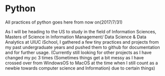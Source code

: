 # Python
All practices of python goes here from now on(2017/7/31)

As I will be heading to the US to study in the field of Information Sciences, Masters of Science in Information Management/ Data Science & Data Analytics at UIUC iSchool, I gathered a few tiny practices and projects
from my past undergraduate years and pushed them to github for documentation and for further usage. (Currently still looking for other
projects as I have changed my pc 3 times (Sometimes things get a bit messy as I have crossed over from WindowsOS to MacOS at the time when I still count as a newbie towards computer science and Information) due to certain things)
